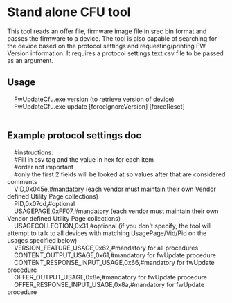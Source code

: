 # Stand alone CFU tool
This tool reads an offer file, firmware image file in srec bin format and passes the firmware to a device.  The tool is also capable of searching for the device based on the protocol settings and requesting/printing FW Version information.
It requires a protocol settings text csv file to be passed as an argument.

## Usage
&nbsp;&nbsp;&nbsp;&nbsp;FwUpdateCfu.exe version <protocolSettingsPath> (to retrieve version of device)<br>
&nbsp;&nbsp;&nbsp;&nbsp;FwUpdateCfu.exe update <protocolSettingsPath> <offerfile> <binfile> [forceIgnoreVersion] [forceReset]<br><br>
  
## Example protocol settings doc
&nbsp;&nbsp;&nbsp;&nbsp;#instructions:<br>
&nbsp;&nbsp;&nbsp;&nbsp;#Fill in csv tag and the value in hex for each item<br>
&nbsp;&nbsp;&nbsp;&nbsp;#order not important<br>
&nbsp;&nbsp;&nbsp;&nbsp;#only the first 2 fields will be looked at so values after that are considered comments<br>
&nbsp;&nbsp;&nbsp;&nbsp;VID,0x045e,#mandatory (each vendor must maintain their own Vendor defined Utility Page collections)<br>
&nbsp;&nbsp;&nbsp;&nbsp;PID,0x07cd,#optional<br>
&nbsp;&nbsp;&nbsp;&nbsp;USAGEPAGE,0xFF07,#mandatory (each vendor must maintain their own Vendor defined Utility Page collections)<br>
&nbsp;&nbsp;&nbsp;&nbsp;USAGECOLLECTION,0x31,#optional (if you don't specify, the tool will attempt to talk to all devices with matching UsagePage/Vid/Pid on the usages specified below)<br>
&nbsp;&nbsp;&nbsp;&nbsp;VERSION_FEATURE_USAGE,0x62,#mandatory for all procedures<br>
&nbsp;&nbsp;&nbsp;&nbsp;CONTENT_OUTPUT_USAGE,0x61,#mandatory for fwUpdate procedure<br>
&nbsp;&nbsp;&nbsp;&nbsp;CONTENT_RESPONSE_INPUT_USAGE,0x66,#mandatory for fwUpdate procedure<br>
&nbsp;&nbsp;&nbsp;&nbsp;OFFER_OUTPUT_USAGE,0x8e,#mandatory for fwUpdate procedure<br>
&nbsp;&nbsp;&nbsp;&nbsp;OFFER_RESPONSE_INPUT_USAGE,0x8a,#mandatory for fwUpdate procedure<br>

